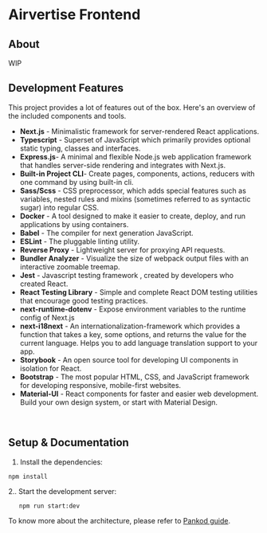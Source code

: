 # Airvertise Frontend

## About

WIP

## Development Features


This project provides a lot of features out of the box. Here's an overview of the included components and tools.

* **Next.js** - Minimalistic framework for server-rendered React applications.
* **Typescript** - Superset of JavaScript which primarily provides optional static typing, classes and interfaces.
* **Express.js**- A minimal and flexible Node.js web application framework that handles server-side rendering and integrates with Next.js.
* **Built-in Project CLI**- Create pages, components, actions, reducers with one command by using built-in cli.
* **Sass/Scss** - CSS preprocessor, which adds special features such as variables, nested rules and mixins (sometimes referred to as syntactic sugar) into regular CSS.
* **Docker** - A tool designed to make it easier to create, deploy, and run applications by using containers.
* **Babel** -  The compiler for next generation JavaScript.
* **ESLint** - The pluggable linting utility.
* **Reverse Proxy** - Lightweight server for proxying API requests.
* **Bundler Analyzer** - Visualize the size of webpack output files with an interactive zoomable treemap.
* **Jest** - Javascript testing framework , created by developers who created React.
* **React Testing Library** - Simple and complete React DOM testing utilities that encourage good testing practices.
* **next-runtime-dotenv** - Expose environment variables to the runtime config of Next.js
* **next-i18next** - An internationalization-framework which provides a function that takes a key, some options, and returns the value for the current language. Helps you to add language translation support to your app.
* **Storybook** - An open source tool for developing UI components in isolation for React.
* **Bootstrap** - The most popular HTML, CSS, and JavaScript framework for developing responsive, mobile-first websites.
* **Material-UI** - React components for faster and easier web development. Build your own design system, or start with Material Design.
<br/>


## Setup & Documentation

1. Install the dependencies:
```
npm install
```
2.. Start the development server:
```
   npm run start:dev
```

To know more about the architecture, please refer to [Pankod guide](https://pankod.github.io/next-boilerplate/docs/structure).
